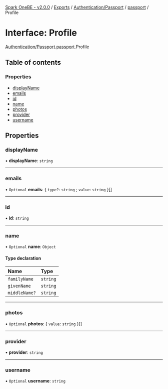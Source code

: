 [Spark OneBE - v2.0.0](../README.md) / [Exports](../modules.md) / [Authentication/Passport](../modules/Authentication_Passport.md) / [passport](../modules/Authentication_Passport.passport.md) / Profile

# Interface: Profile

[Authentication/Passport](../modules/Authentication_Passport.md).[passport](../modules/Authentication_Passport.passport.md).Profile

## Table of contents

### Properties

- [displayName](Authentication_Passport.passport.Profile.md#displayname)
- [emails](Authentication_Passport.passport.Profile.md#emails)
- [id](Authentication_Passport.passport.Profile.md#id)
- [name](Authentication_Passport.passport.Profile.md#name)
- [photos](Authentication_Passport.passport.Profile.md#photos)
- [provider](Authentication_Passport.passport.Profile.md#provider)
- [username](Authentication_Passport.passport.Profile.md#username)

## Properties

### displayName

• **displayName**: `string`

___

### emails

• `Optional` **emails**: { `type?`: `string` ; `value`: `string`  }[]

___

### id

• **id**: `string`

___

### name

• `Optional` **name**: `Object`

#### Type declaration

| Name | Type |
| :------ | :------ |
| `familyName` | `string` |
| `givenName` | `string` |
| `middleName?` | `string` |

___

### photos

• `Optional` **photos**: { `value`: `string`  }[]

___

### provider

• **provider**: `string`

___

### username

• `Optional` **username**: `string`
